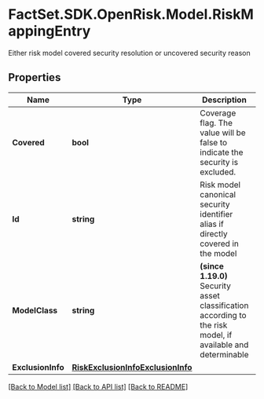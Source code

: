 # FactSet.SDK.OpenRisk.Model.RiskMappingEntry
Either risk model covered security resolution or uncovered security reason

## Properties

Name | Type | Description | Notes
------------ | ------------- | ------------- | -------------
**Covered** | **bool** | Coverage flag. The value will be false to indicate the security is excluded. | [default to false]
**Id** | **string** | Risk model canonical security identifier alias if directly covered in the model | 
**ModelClass** | **string** | **(since 1.19.0)** Security asset classification according to the risk model, if available and determinable | 
**ExclusionInfo** | [**RiskExclusionInfoExclusionInfo**](RiskExclusionInfoExclusionInfo.md) |  | 

[[Back to Model list]](../README.md#documentation-for-models) [[Back to API list]](../README.md#documentation-for-api-endpoints) [[Back to README]](../README.md)

